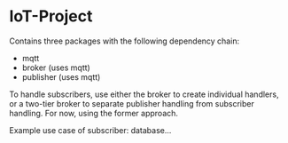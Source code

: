 # IoT-Project

Contains three packages with the following dependency chain:
- mqtt
- broker (uses mqtt)
- publisher (uses mqtt)

To handle subscribers, use either the broker to create individual handlers, or a two-tier broker to separate publisher handling from subscriber handling.
For now, using the former approach.

Example use case of subscriber: database...
